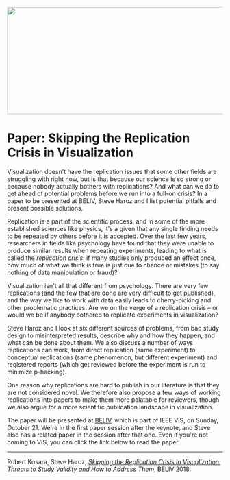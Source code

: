 <p align="center"><img src="https://media.eagereyes.org/wp-content/uploads/2018/10/skipping-replication-crisis.jpg" width="772" height="250" /></p>

# Paper: Skipping the Replication Crisis in Visualization

Visualization doesn't have the replication issues that some other fields are struggling with right now, but is that because our science is so strong or because nobody actually bothers with replications? And what can we do to get ahead of potential problems before we run into a full-on crisis? In a paper to be presented at BELIV, Steve Haroz and I list potential pitfalls and present possible solutions.

Replication is a part of the scientific process, and in some of the more established sciences like physics, it's a given that any single finding needs to be repeated by others before it is accepted. Over the last few years, researchers in fields like psychology have found that they were unable to produce similar results when repeating experiments, leading to what is called the <em>replication crisis</em>: if many studies only produced an effect once, how much of what we think is true is just due to chance or mistakes (to say nothing of data manipulation or fraud)?

Visualization isn't all that different from psychology. There are very few replications (and the few that are done are very difficult to get published), and the way we like to work with data easily leads to cherry-picking and other problematic practices. Are we on the verge of a replication crisis – or would we be if anybody bothered to replicate experiments in visualization?

Steve Haroz and I look at six different sources of problems, from bad study design to misinterpreted results, describe why and how they happen, and what can be done about them. We also discuss a number of ways replications can work, from direct replication (same experiment) to conceptual replications (same phenomenon, but different experiment) and registered reports (which get reviewed before the experiment is run to minimize p-hacking).

One reason why replications are hard to publish in our literature is that they are not considered novel. We therefore also propose a few ways of working replications into papers to make them more palatable for reviewers, though we also argue for a more scientific publication landscape in visualization.

The paper will be presented at <a href="https://beliv-workshop.github.io">BELIV</a>, which is part of IEEE VIS, on Sunday, October 21. We're in the first paper session after the keynote, and Steve also has a related paper in the session after that one. Even if you're not coming to VIS, you can click the link below to read the paper.

<hr class="wp-block-separator is-style-wide"/>

Robert Kosara, Steve Haroz, <a href="/publications/Kosara-BELIV-2018"><em>Skipping the Replication Crisis in Visualization: Threats to Study Validity and How to Address Them</em></a>, BELIV 2018.

